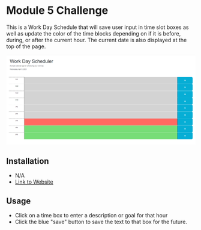 # Module 5 Challenge
This is a Work Day Schedule that will save user input in time slot boxes as well as update the color of the time blocks depending on if it is before, during, or after the current hour. The current date is also displayed at the top of the page.

![Screenshot of application](./Assets/screenshot.png)

## Installation

- N/A
- [Link to Website](https://joeyrodo.github.io/Module-5-Challenge/)

## Usage

- Click on a time box to enter a description or goal for that hour
- Click the blue "save" button to save the text to that box for the future.